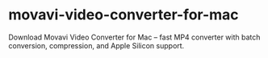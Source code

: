 # movavi-video-converter-for-mac
Download Movavi Video Converter for Mac – fast MP4 converter with batch conversion, compression, and Apple Silicon support.  
